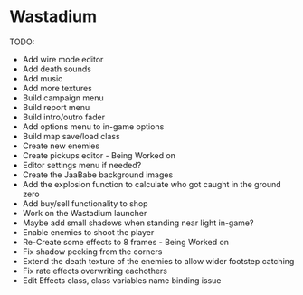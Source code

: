 # Wastadium

TODO:
  - Add wire mode editor
  - Add death sounds
  - Add music
  - Add more textures
  - Build campaign menu
  - Build report menu
  - Build intro/outro fader
  - Add options menu to in-game options
  - Build map save/load class
  - Create new enemies
  - Create pickups editor  - Being Worked on
  - Editor settings menu if needed?
  - Create the JaaBabe background images
  - Add the explosion function to calculate who got caught in the ground zero
  - Add buy/sell functionality to shop
  - Work on the Wastadium launcher
  - Maybe add small shadows when standing near light in-game?
  - Enable enemies to shoot the player
  - Re-Create some effects to 8 frames  - Being Worked on 
  - Fix shadow peeking from the corners
  - Extend the death texture of the enemies to allow wider footstep catching
  - Fix rate effects overwriting eachothers
  - Edit Effects class, class variables name binding issue
